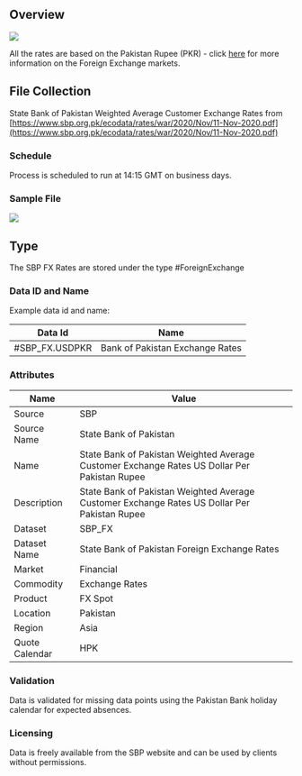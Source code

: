 ## Overview

![](/img/data/sbp.png)

All the rates are based on the Pakistan Rupee (PKR) - click [here](/docs/data/fx) for more information on the Foreign Exchange markets.

## File Collection

State Bank of Pakistan Weighted Average Customer Exchange Rates from [https://www.sbp.org.pk/ecodata/rates/war/2020/Nov/11-Nov-2020.pdf](https://www.sbp.org.pk/ecodata/rates/war/2020/Nov/11-Nov-2020.pdf)

### Schedule

Process is scheduled to run at 14:15 GMT on business days.

### Sample File

![](/attachments/216367314/229572805.png)

## Type

The SBP FX Rates are stored under the type #ForeignExchange

### Data ID and Name

Example data id and name:

|Data Id|Name|
|-|-|
|#SBP_FX.USDPKR|Bank of Pakistan Exchange Rates|

### Attributes

|Name|Value|
|-|-|
|Source|SBP|
|Source Name|State Bank of Pakistan|
|Name|State Bank of Pakistan Weighted Average Customer Exchange Rates US Dollar Per Pakistan Rupee|
|Description|State Bank of Pakistan Weighted Average Customer Exchange Rates US Dollar Per Pakistan Rupee|
|Dataset|SBP_FX|
|Dataset Name|State Bank of Pakistan Foreign Exchange Rates|
|Market|Financial|
|Commodity|Exchange Rates|
|Product|FX Spot|
|Location|Pakistan|
|Region|Asia|
|Quote Calendar|HPK|

### Validation

Data is validated for missing data points using the Pakistan Bank holiday calendar for expected absences.

### Licensing

Data is freely available from the SBP website and can be used by clients without permissions.

